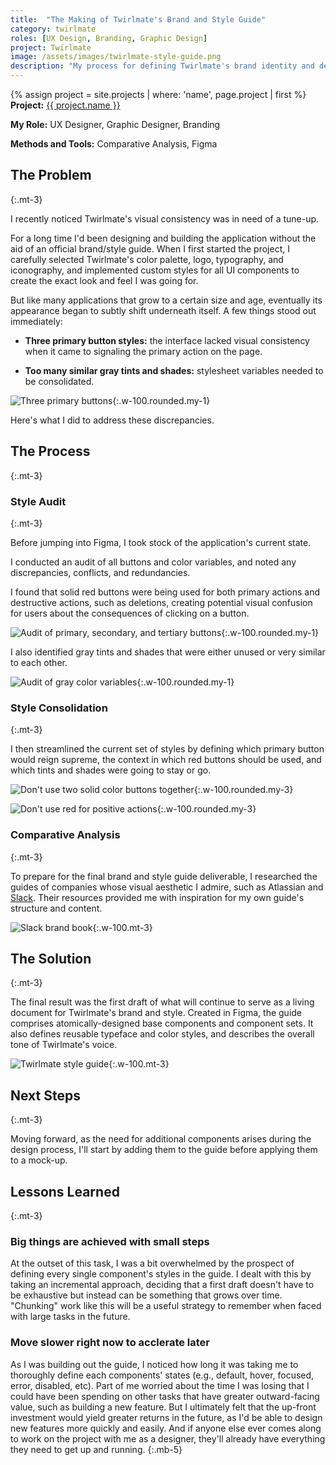 ```yaml
---
title:  "The Making of Twirlmate's Brand and Style Guide"
category: twirlmate
roles: [UX Design, Branding, Graphic Design]
project: Twirlmate
image: /assets/images/twirlmate-style-guide.png
description: "My process for defining Twirlmate's brand identity and design system"
---
```

{% assign project = site.projects | where: 'name', page.project | first %}
**Project:** <a href="{{ project.url }}" class="text--link">{{ project.name }}</a>

**My Role:** UX Designer, Graphic Designer, Branding

**Methods and Tools:** Comparative Analysis, Figma

## The Problem
{:.mt-3}

I recently noticed Twirlmate's visual consistency was in need of a tune-up.

For a long time I'd been designing and building the application without the aid of an 
official brand/style guide. When I first started the project, I carefully selected Twirlmate's
color palette, logo, typography, and iconography, and implemented custom styles for all UI
components to create the exact look and feel I was going for.

But like many applications that grow to a certain size and age, eventually its appearance
began to subtly shift underneath itself. A few things stood out immediately:

- **Three primary button styles:** the interface lacked visual consistency when it came to signaling the primary action on the page.

- **Too many similar gray tints and shades:** stylesheet variables needed to be consolidated.

![Three primary buttons](/assets/images/twirlmate/style-guide/primary-buttons.png "3 Primary Buttons"){:.w-100.rounded.my-1}

Here's what I did to address these discrepancies.

## The Process
{:.mt-3}

### Style Audit
{:.mt-3}

Before jumping into Figma, I took stock of the application's current state.

I conducted an audit of all buttons and color variables, and noted any discrepancies, conflicts, and redundancies.

I found that solid red buttons were being used for both primary actions and destructive actions, such as deletions, creating potential visual confusion for users about the consequences of clicking on a button.

![Audit of primary, secondary, and tertiary buttons](/assets/images/twirlmate/style-guide/button-audit.png "Button Audit"){:.w-100.rounded.my-1}

I also identified gray tints and shades that were either unused or very similar to each other.

![Audit of gray color variables](/assets/images/twirlmate/style-guide/color-audit.png "Gray Color Audit"){:.w-100.rounded.my-1}


### Style Consolidation
{:.mt-3}

I then streamlined the current set of styles by defining which primary button
would reign supreme, the context in which red buttons should be used,
and which tints and shades were going to stay or go.

![Don't use two solid color buttons together](/assets/images/twirlmate/style-guide/button-dos-and-donts-1.png){:.w-100.rounded.my-3}

![Don't use red for positive actions](/assets/images/twirlmate/style-guide/button-dos-and-donts-2.png){:.w-100.rounded.my-3}

### Comparative Analysis
{:.mt-3}

To prepare for the final brand and style guide deliverable, I researched
the guides of companies whose visual aesthetic I admire, such as Atlassian
and [Slack]((https://relayto.com/relayto/slack-brand-book-1lu8n5oo62jhc/ZNhQTNig1)). Their resources provided me with inspiration for my own guide's structure
and content.

![Slack brand book](/assets/images/twirlmate/style-guide/slack-brand-book.png){:.w-100.mt-3}

## The Solution
{:.mt-3}

The final result was the first draft of what will continue to serve as a 
living document for Twirlmate's brand and style. Created in Figma, the guide
comprises atomically-designed base components and component sets. It also
defines reusable typeface and color styles, and describes the overall tone
of Twirlmate's voice.

![Twirlmate style guide](/assets/images/twirlmate/style-guide/style-guide-overview.png){:.w-100.mt-3}

## Next Steps
{:.mt-3}

Moving forward, as the need for additional components arises during the design process,
I'll start by adding them to the guide before applying them to a mock-up.

## Lessons Learned
{:.mt-3}

### Big things are achieved with small steps

At the outset of this task, I was a bit overwhelmed by the prospect of defining
every single component's styles in the guide. I dealt with this by taking an incremental
approach, deciding that a first draft doesn't have to be exhaustive but instead can be
something that grows over time. "Chunking" work like this will be a useful strategy
to remember when faced with large tasks in the future.

### Move slower right now to acclerate later

As I was building out the guide, I noticed how long it was taking me to thoroughly
define each components' states (e.g., default, hover, focused, error, disabled, etc).
Part of me worried about the time I was losing that I could have been spending on 
other tasks that have greater outward-facing value, such as building a new feature. But I
ultimately felt that the up-front investment would yield greater returns in the future, as
I'd be able to design new features more quickly and easily. And if anyone else ever comes
along to work on the project with me as a designer, they'll already have everything they need to get up and running.
{:.mb-5}




